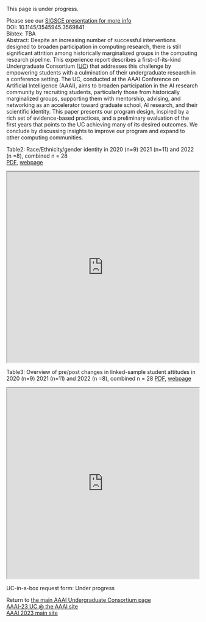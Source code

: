 This page is under progress.

Please see our [SIGSCE presentation for more info](https://sigcse2023.sigcse.org/details/sigcse-ts-2023-papers/119/An-Undergraduate-Consortium-for-Addressing-the-Leaky-Pipeline-to-Computing-Research)  
DOI: 10.1145/3545945.3569841  
Bibtex: TBA  
Abstract: Despite an increasing number of successful interventions designed to broaden participation in computing research, there is still significant attrition among historically marginalized groups in the computing research pipeline. 
This experience report describes a first-of-its-kind Undergraduate Consortium ([UC](https://aaai-uc.github.io/about)) that addresses this challenge by empowering students with a culmination of their undergraduate research in a conference setting.
The UC, conducted at the AAAI Conference on Artificial Intelligence (AAAI), aims to broaden participation in the AI research community by recruiting students, particularly those from historically marginalized groups, supporting them with mentorship, advising, and networking as an accelerator toward graduate school, AI research, and their scientific identity.
This paper presents our program design, inspired by a rich set of evidence-based practices, and a preliminary evaluation of the first years that points to the UC achieving many of its desired outcomes.
We conclude by discussing insights to improve our program and expand to other computing communities.  


Table2: Race/Ethnicity/gender identity in 2020 (n=9) 2021 (n=11) and 2022 (n =8), combined n = 28  
[PDF](https://docs.google.com/spreadsheets/d/e/2PACX-1vSAp87x0od1jKMFevkw7Lx81alryUpdgY3-y3UrMS7TaS6jNxi84n0420eJhVII_uHcgQwXVxxPOW3N/pub?gid=2023682506&single=true&output=pdf), [webpage](https://docs.google.com/spreadsheets/d/e/2PACX-1vSAp87x0od1jKMFevkw7Lx81alryUpdgY3-y3UrMS7TaS6jNxi84n0420eJhVII_uHcgQwXVxxPOW3N/pubhtml?gid=2023682506&single=true)  
<iframe src="https://docs.google.com/spreadsheets/d/e/2PACX-1vSAp87x0od1jKMFevkw7Lx81alryUpdgY3-y3UrMS7TaS6jNxi84n0420eJhVII_uHcgQwXVxxPOW3N/pubhtml?gid=2023682506&amp;single=true&amp;widget=true&amp;headers=false" width="100%" height="500px"></iframe>  

Table3: Overview of pre/post changes in linked-sample student attitudes in 2020 (n=9) 2021 (n=11) and 2022 (n =8), combined n = 28   [PDF](https://docs.google.com/spreadsheets/d/e/2PACX-1vSAp87x0od1jKMFevkw7Lx81alryUpdgY3-y3UrMS7TaS6jNxi84n0420eJhVII_uHcgQwXVxxPOW3N/pub?gid=1859793888&single=true&output=pdf), [webpage](https://docs.google.com/spreadsheets/d/e/2PACX-1vSAp87x0od1jKMFevkw7Lx81alryUpdgY3-y3UrMS7TaS6jNxi84n0420eJhVII_uHcgQwXVxxPOW3N/pubhtml?gid=1859793888&single=true)  
<iframe src="https://docs.google.com/spreadsheets/d/e/2PACX-1vSAp87x0od1jKMFevkw7Lx81alryUpdgY3-y3UrMS7TaS6jNxi84n0420eJhVII_uHcgQwXVxxPOW3N/pubhtml?gid=1859793888&amp;single=true&amp;widget=true&amp;headers=false" width="100%" height="500px"></iframe>  

UC-in-a-box request form: Under progress  

Return to [the main AAAI Undergraduate Consortium page](https://aaai-uc.github.io/)  
[AAAI-23 UC @ the AAAI site ](https://aaai.org/Conferences/AAAI-23/undergraduate-consortium/)  
[AAAI 2023 main site](https://aaai.org/Conferences/AAAI-23/)  

